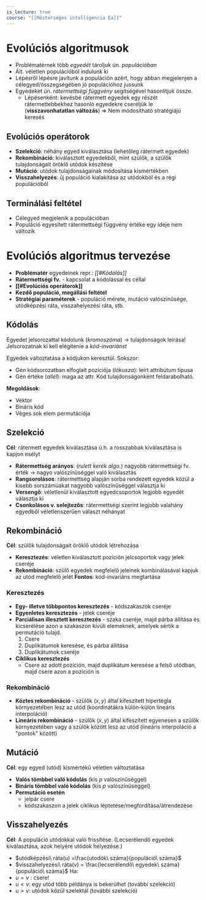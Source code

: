 ```yaml
---
is_lecture: true
course: "[[Mesterséges intelligencia Ea]]"
---
```

# Evolúciós algoritmusok
- Problématérnek több *egyedét* tároljuk ún. *populációban*
- Ált. véletlen populációból indulunk ki
- Lépésről lépésre javítunk a populáción azért, hogy  abban megjelenjen a célegyed/összegségében jó populációhoz jussunk
- Egyedeket ún. *rátermettségi függvény* segítségével hasonlítjuk össze.
	- Lépésenként: kevésbé rátermett egyedek egy részét rátermettebbekhez hasonló egyedekre cseréljük le (**visszavonhatatlan változás**)
=> Nem módosítható stratégiájú keresés

## Evolúciós operátorok
- **Szelekció**: néhány egyed kiválasztása (lehetőleg rátermett egyedek)
- **Rekombináció**: kiválasztott egyedekből, mint szülők,  a szülők tulajdonságait öröklő utódok készítése
- **Mutáció**: utódok tulajdonságainak módosítása kismértékben
- **Visszahelyezés**: új populáció kialakítása az utódokból és a régi populációból
## Terminálási feltétel
- Célegyed megjelenik a populációban
- Populáció egyesített rátermettségi függvény értéke egy ideje nem változik

# Evolúciós algoritmus tervezése
- **Problématér** egyedeinek repr.: *[[#Kódolás]]*
- **Rátermettségi fv.** - kapcsolat a kódolással és céllal
- **[[#Evolúciós operátorok]]** 
- **Kezdő populáció, megállási feltétel**
- **Stratégiai paraméterek** - populáció mérete, mutáció valószínűsége, utódképzési ráta, visszahelyezési ráta, stb.

## Kódolás
Egyedet jelsorozattal kódolunk (*kromoszóma*) -> tulajdonságok leírása!
Jelsorozatnak ki kell elégítenie a *kód-invariánst*

Egyedek változtatása a kódjukon keresztül.
Sokszor:
- Gén kódsorozatban elfoglalt pozíciója (*lókusza*): leírt attribútum típusa
- Gén értéke (*allél*): maga az attr.
Kód tulajdonságonként feldarabolható.

**Megoldások**:
- Vektor
- Bináris kód
- Véges sok elem permutációja

## Szelekció
**Cél**: rátermett egyedek kiválasztása ú.h. a rosszabbak kiválasztása is kapjon esélyt
- **Rátermettség arányos**: (*rulett kerék algo.*) nagyobb rátermettségi fv. érték -> nagyo valószínűséggel való kiválasztás
- **Rangsorolásos**: rátermettség alapján sorba rendezett  egyedek közül a kisebb sorszámúakat nagyobb valószínűséggel választja ki
- **Versengő**: véletlenül kiválasztott egyedcsoportok legjobb egyedét választja ki
- **Csonkolásos v. selejtezős**: rátermettségi szerint legjobb valahány egyedből véletlenszerűen választ néhányat

## Rekombináció
**Cél**: szülők tulajdonságait öröklő utódok létrehozása
- **Keresztezés**: véletlen kiválasztott pozíción jelcsoportok vagy jelek cseréje
- **Rekombináció**: szülő egyedek megfelelő jeleinek kombinálásával kapjuk az utód megfelelő jelét
**Fontos**: kód-invariáns megtartása

### Keresztezés
- **Egy- illetve többpontos keresztezés** - kódszakaszok cseréje
- **Egyenletes keresztezés** - jelek cseréje
- **Parciálisan illesztett keresztezés** - szaka cseréje, majd párba állítása és kicserélése azon a szakaszon kívüli elemeknek, amelyek sértik a permutáció tulajd.
	1. Csere
	2. Duplikátumok keresése, és párba állítása
	3. Duplikátumok cseréje
- **Ciklikus keresztezés** 
	- Csere az adott pozíción, majd duplikátum keresése a felső utódban, majd csere azon a pozíción is

### Rekombináció
- **Köztes rekombináció** - szülők $(x,y)$ által kifeszített hipertégla környezetében lesz az utód (koordinátákra külön-külön lineáris interpoláció) 
- **Lineáris rekombináció** - szülők $(x,y)$ által kifeszített egyenesen a szülők környezetében vagy a szülök között lesz az utód (lineáris interpoláció a "pontok" között)

## Mutáció
**Cél**: egy egyed (utód) kismértékű véletlen változtatása
- **Valós tömbbel való kódolás** (kis $p$ valószínűséggel)
- **Bináris tömbbel való kódolás** (kis $p$ valószínűséggel)
- **Permutáció esetén**
	- jelpár csere
	- kódszakaszon a jelek ciklikus léptetése/megfordítása/átrendezése

## Visszahelyezés
**Cél**: A populáció utódokkal való frissítése. (Lecserélendő egyedek kiválasztása, azok helyére utódok helyezése.)

- $utódképzési\ ráta(u) =\frac{utodók\ száma}{populáció\ száma}$ 
- $visszahelyezési\ ráta(v) = \frac{lecserélendő\ egyedek\ száma}{populáció\ száma}$
Ha:
- $u=v$ : csere!
- $u<v$: egy utód több példánya is bekerülhet (további szelekció)
- $u > v$: utódok közül szelektál (további szelekció)